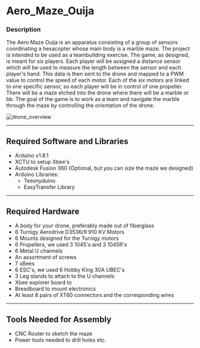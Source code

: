 # Aero_Maze_Ouija #


### Description ###
The Aero Maze Ouija is an apparatus consisting of a group of sensors coordinating a hexacopter whose main body is a marble maze.
The project is intended to be used as a teambuilding exercise. The game, as designed, is meant for six players.
Each player will be assigned a distance sensor which will be used to measure the length between the sensor and each player's hand.
This data is then sent to the drone and mapped to a PWM value to control the speed of each motor.
Each of the six motors are linked to one specific sensor, so each player will be in control of one propeller.
There will be a maze etched into the drone where there will be a marble or bb.
The goal of the game is to work as a team and navigate the marble through the maze by controlling the orientation of the drone.

![drone_overview](https://user-images.githubusercontent.com/29260218/28187684-2bd9d990-67e5-11e7-8d4f-728c548a2976.png)

- - - -

## Required Software and Libraries ##
* Arduino v1.8.1
* XCTU to setup Xbee's
* Autodesk Fusion 360 (Optional, but you can size the maze we designed)
* Arduino Libraries:
  * Teesnyduino
  * EasyTransfer Library
  
- - - -

## Required Hardware ##
* A body for your drone, preferably made out of fiberglass
* 6 Turnigy Aerodrive D3536/9 910 KV Motors
* 6 Mounts designed for the Turnigy motors
* 6 Propellers, we used 3 1045's and 3 1045R's
* 6 Metal U channels
* An assortment of screws
* 7 xBees
* 6 ESC's, we used 6 Hobby King 30A UBEC's
* 3 Leg stands to attach to the U channels
* Xbee explorer board to
* Breadboard to mount electronics
* At least 8 pairs of XT60 connectors and the corresponding wires

- - - -

## Tools Needed for Assembly ##

* CNC Router to sketch the maze
* Power tools needed to drill holes etc.
